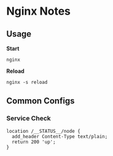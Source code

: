 # Nginx Notes #



## Usage ##


**Start**
```
nginx
```

**Reload**
```
nginx -s reload
```



## Common Configs ###


### Service Check ###


```
location /__STATUS__/node {
  add_header Content-Type text/plain;
  return 200 'up';
}
```